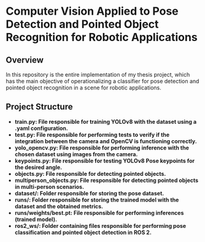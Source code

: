 # Computer Vision Applied to Pose Detection and Pointed Object Recognition for Robotic Applications

## Overview

In this repository is the entire implementation of my thesis project, which has the main objective of operationalizing a classifier for pose detection and pointed object recognition in a scene for robotic applications.

## Project Structure

- **train.py: File responsible for training YOLOv8 with the dataset using a .yaml configuration.**
- **test.py: File responsible for performing tests to verify if the integration between the camera and OpenCV is functioning correctly.**
- **yolo_opencv.py: File responsible for performing inference with the chosen dataset using images from the camera.**
- **keypoints.py: File responsible for testing YOLOv8 Pose keypoints for the desired angle.**
- **objects.py: File responsible for detecting pointed objects.**
- **multiperson_objects.py: File responsible for detecting pointed objects in multi-person scenarios.**
- **dataset/: Folder responsible for storing the pose dataset.**
- **runs/: Folder responsible for storing the trained model with the dataset and the obtained metrics.**
- **runs/weights/best.pt: File responsible for performing inferences (trained model).**
- **ros2_ws/: Folder containing files responsible for performing pose classification and pointed object detection in ROS 2.**
